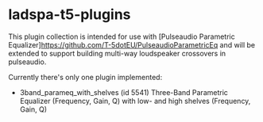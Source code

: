 # ladspa-t5-plugins

This plugin collection is intended for use with [Pulseaudio Parametric 
Equalizer]https://github.com/T-5dotEU/PulseaudioParametricEq and will
be extended to support building multi-way loudspeaker crossovers in
pulseaudio.

Currently there's only one plugin implemented:
 * 3band_parameq_with_shelves (id 5541)
   Three-Band Parametric Equalizer (Frequency, Gain, Q)
   with low- and high shelves (Frequency, Gain, Q)
